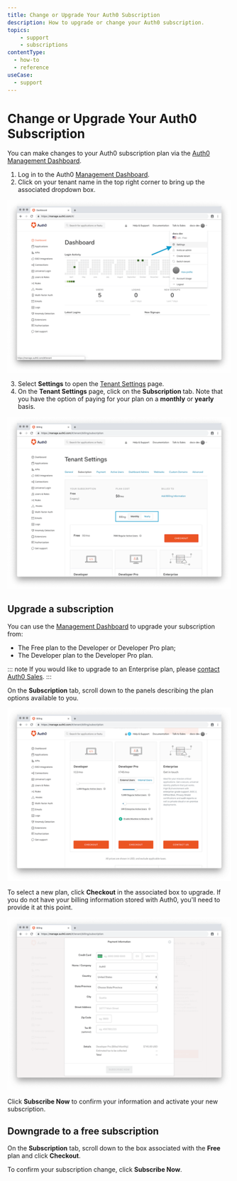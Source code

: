 ```yaml
---
title: Change or Upgrade Your Auth0 Subscription
description: How to upgrade or change your Auth0 subscription.
topics:
    - support
    - subscriptions
contentType:
  - how-to
  - reference
useCase:
  - support
---
```

# Change or Upgrade Your Auth0 Subscription

You can make changes to your Auth0 subscription plan via the [Auth0 Management Dashboard](${manage_url}).

1. Log in to the Auth0 [Management Dashboard](${manage_url}).
2. Click on your tenant name in the top right corner to bring up the associated dropdown box.

  ![](/media/articles/support/subscriptions/account-dropdown.png)

3.  Select **Settings** to open the [Tenant Settings](${manage_url}/#/tenant/) page.
4. On the **Tenant Settings** page, click on the **Subscription** tab. Note that you have the option of paying for your plan on a **monthly** or **yearly** basis.

  ![](/media/articles/support/subscriptions/subscription.png)

## Upgrade a subscription

You can use the [Management Dashboard](${manage_url}) to upgrade your subscription from:

* The Free plan to the Developer or Developer Pro plan;
* The Developer plan to the Developer Pro plan.

::: note
If you would like to upgrade to an Enterprise plan, please [contact Auth0 Sales](https://auth0.com/get-started?place=documentation%20post&type=link&text=contact%20auth0%20sales).
:::

On the **Subscription** tab, scroll down to the panels describing the plan options available to you.

  ![](/media/articles/support/subscriptions/upgrades.png)

To select a new plan, click **Checkout** in the associated box to upgrade. If you do not have your billing information stored with Auth0, you'll need to provide it at this point.

  ![](/media/articles/support/subscriptions/billing.png)

Click **Subscribe Now** to confirm your information and activate your new subscription.

## Downgrade to a free subscription

On the **Subscription** tab, scroll down to the box associated with the **Free** plan and click **Checkout**.

To confirm your subscription change, click **Subscribe Now**.

